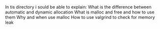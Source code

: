 In tis directory i sould be able to explain:
What is the difference between automatic and dynamic allocation
What is malloc and free and how to use them
Why and when use malloc
How to use valgrind to check for memory leak
